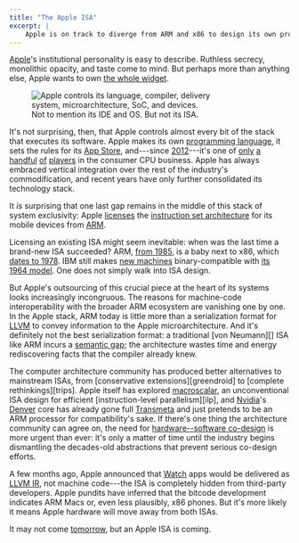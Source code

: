 ```yaml
---
title: "The Apple ISA"
excerpt: |
    Apple is on track to diverge from ARM and x86 to design its own proprietary instruction set. This good for the future of hardware--software co-design.
---
```

[Apple][]'s institutional personality is easy to describe. Ruthless secrecy, monolithic opacity, and taste come to mind. But perhaps more than anything else, Apple wants to own [the whole widget][whole widget].

<figure style="max-width: 325px;">
<img src="{{ site.base }}/media/applestack.svg" alt="Apple controls its language, compiler, delivery system, microarchitecture, SoC, and devices. Not to mention its IDE and OS. But not its ISA.">
</figure>

It's not surprising, then, that Apple controls almost every bit of the stack that executes its software. Apple makes its own [programming language][swift], it sets the rules for its [App Store][], and---since [2012][a6]---it's one of [only][intel] [a][amd] [handful][arm] [of][qualcomm] [players][nvidia] in the consumer CPU business. Apple has always embraced vertical integration over the rest of the industry's commodification, and recent years have only further consolidated its technology stack.

It *is* surprising that one last gap remains in the middle of this stack of system exclusivity: Apple [licenses][armlicense] the [instruction set architecture][isa] for its mobile devices from [ARM][].

Licensing an existing ISA might seem inevitable: when was the last time a brand-new ISA succeeded? ARM, [from 1985][armwiki], is a baby next to x86, which [dates to 1978][x86]. IBM still makes [new machines][systemz] binary-compatible with [its 1964 model][s360]. One does not simply walk into ISA design.

But Apple's outsourcing of this crucial piece at the heart of its systems looks increasingly incongruous. The reasons for machine-code interoperability with the broader ARM ecosystem are vanishing one by one. In the Apple stack, ARM today is little more than a serialization format for [LLVM][] to convey information to the Apple microarchitecture. And it's definitely not the best serialization format: a traditional [von Neumann][] ISA like ARM incurs a [semantic gap][]; the architecture wastes time and energy rediscovering facts that the compiler already knew.

The computer architecture community has produced better alternatives to mainstream ISAs, from [conservative extensions][greendroid] to [complete rethinkings][trips]. Apple itself has explored [macroscalar][], an unconventional ISA design for efficient [instruction-level parallelism][ilp], and [Nvidia][]'s [Denver][] core has already gone full [Transmeta][] and just pretends to be an ARM processor for compatibility's sake. If there's one thing the architecture community can agree on, the need for [hardware--software co-design][snapl] is more urgent than ever: it's only a matter of time until the industry begins dismantling the decades-old abstractions that prevent serious co-design efforts.

A few months ago, Apple announced that [Watch][] apps would be delivered as [LLVM IR][bitcode], not machine code---the ISA is completely hidden from third-party developers. Apple pundits have inferred that the bitcode development indicates ARM Macs or, even less plausibly, x86 phones. But it's more likely it means Apple hardware will move away from both ISAs.

It may not come [tomorrow][sep9], but an Apple ISA is coming.

[whole widget]: https://www.youtube.com/watch?v=V0OpB5THBOg
[armlicense]: http://www.arm.com/products/buying-guide/licensing/index.php
[a6]: https://en.wikipedia.org/wiki/Apple_A6
[armwiki]: https://en.wikipedia.org/wiki/ARM_architecture
[x86]: https://en.wikipedia.org/wiki/X86
[systemz]: https://en.wikipedia.org/wiki/IBM_System_z
[s360]: https://en.wikipedia.org/wiki/IBM_System/360_architecture
[denver]: https://en.wikipedia.org/wiki/Project_Denver
[transmeta]: https://en.wikipedia.org/wiki/Transmeta
[sep9]: http://www.apple.com/apple-events/september-2015/
[snapl]: {{site.base}}/media/papers/cliche-snapl2015.pdf
[bitcode]: https://developer.apple.com/library/prerelease/watchos/documentation/IDEs/Conceptual/AppDistributionGuide/AppThinning/AppThinning.html#//apple_ref/doc/uid/TP40012582-CH35-SW2
[watch]: http://www.apple.com/watch/
[intel]: http://www.intel.com/
[qualcomm]: https://www.qualcomm.com/
[arm]: http://www.arm.com/
[nvidia]: http://www.nvidia.com/
[apple]: http://www.apple.com/
[app store]: https://twitter.com/AppStore
[amd]: http://www.amd.com/
[macroscalar]: {{site.base}}/blog/macroscalar.html
[isa]: https://en.wikipedia.org/wiki/Instruction_set
[semantic gap]: https://en.wikipedia.org/wiki/Semantic_gap
[llvm]: http://llvm.org/
[swift]: https://developer.apple.com/swift/

